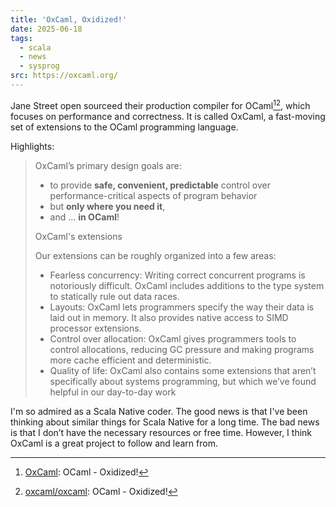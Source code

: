 ```yaml
---
title: 'OxCaml, Oxidized!'
date: 2025-06-18
tags:
  - scala
  - news
  - sysprog
src: https://oxcaml.org/
---
```


Jane Street open sourceed their production compiler for OCaml[^oxcaml][^gh:oxcaml], which focuses on performance and correctness. It is called OxCaml, a fast-moving set of extensions to the OCaml programming language.

Highlights:

> OxCaml’s primary design goals are:
>
> - to provide **safe, convenient, predictable** control over performance-critical aspects of program behavior
> - but **only where you need it**,
> - and ... **in OCaml**!
>
> OxCaml's extensions
>
> Our extensions can be roughly organized into a few areas:
>
> - Fearless concurrency: Writing correct concurrent programs is notoriously difficult. OxCaml includes additions to the type system to statically rule out data races.
> - Layouts: OxCaml lets programmers specify the way their data is laid out in memory. It also provides native access to SIMD processor extensions.
> - Control over allocation: OxCaml gives programmers tools to control allocations, reducing GC pressure and making programs more cache efficient and deterministic.
> - Quality of life: OxCaml also contains some extensions that aren’t specifically about systems programming, but which we’ve found helpful in our day-to-day work

I'm so admired as a Scala Native coder. The good news is that I've been thinking about similar things for Scala Native for a long time. The bad news is that I don’t have the necessary resources or free time. However, I think OxCaml is a great project to follow and learn from.

[^oxcaml]: [OxCaml](https://oxcaml.org/): OCaml - Oxidized!
[^gh:oxcaml]: [oxcaml/oxcaml](https://github.com/oxcaml/oxcaml): OCaml - Oxidized!
